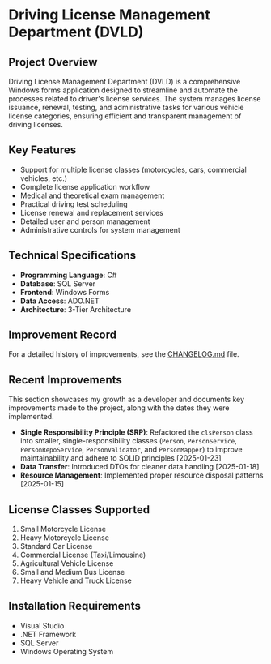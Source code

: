 # Driving License Management Department (DVLD)

## Project Overview
Driving License Management Department (DVLD) is a comprehensive Windows forms application designed to streamline and automate the processes related to driver's license services. The system manages license issuance, renewal, testing, and administrative tasks for various vehicle license categories, ensuring efficient and transparent management of driving licenses.


## Key Features
- Support for multiple license classes (motorcycles, cars, commercial vehicles, etc.)
- Complete license application workflow
- Medical and theoretical exam management
- Practical driving test scheduling
- License renewal and replacement services
- Detailed user and person management
- Administrative controls for system management

## Technical Specifications
- **Programming Language**: C#
- **Database**: SQL Server
- **Frontend**: Windows Forms
- **Data Access**: ADO.NET
- **Architecture**: 3-Tier Architecture

## Improvement Record
For a detailed history of improvements, see the [CHANGELOG.md](./CHANGELOG.md) file.

## Recent Improvements
This section showcases my growth as a developer and documents key improvements made to the project, along with the dates they were implemented.
- **Single Responsibility Principle (SRP)**: Refactored the `clsPerson` class into smaller, single-responsibility classes (`Person`, `PersonService`, `PersonRepoService`, `PersonValidator`, and `PersonMapper`) to improve maintainability and adhere to SOLID principles [2025-01-23]
- **Data Transfer**: Introduced DTOs for cleaner data handling [2025-01-18]
- **Resource Management**: Implemented proper resource disposal patterns [2025-01-15]

## License Classes Supported
1. Small Motorcycle License
2. Heavy Motorcycle License
3. Standard Car License
4. Commercial License (Taxi/Limousine)
5. Agricultural Vehicle License
6. Small and Medium Bus License
7. Heavy Vehicle and Truck License

## Installation Requirements
- Visual Studio
- .NET Framework
- SQL Server
- Windows Operating System
